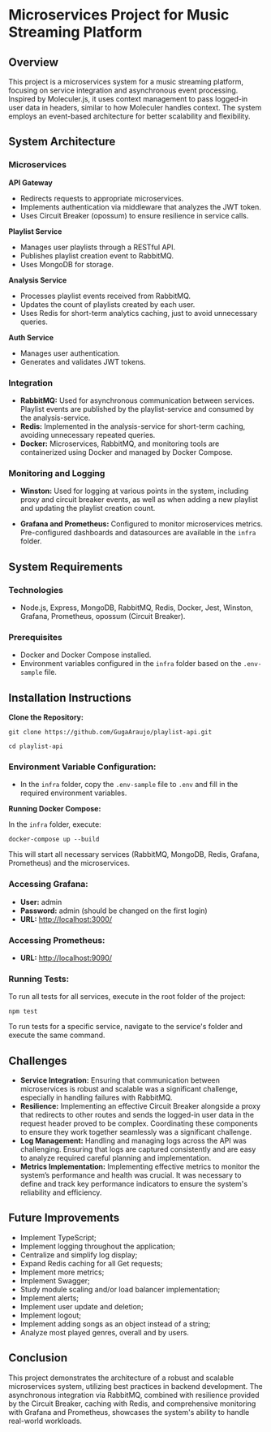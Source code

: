 # Microservices Project for Music Streaming Platform

## Overview
This project is a microservices system for a music streaming platform, focusing on service integration and asynchronous event processing. Inspired by Moleculer.js, it uses context management to pass logged-in user data in headers, similar to how Moleculer handles context. The system employs an event-based architecture for better scalability and flexibility.

## System Architecture
### Microservices

**API Gateway**

- Redirects requests to appropriate microservices.
- Implements authentication via middleware that analyzes the JWT token.
- Uses Circuit Breaker (opossum) to ensure resilience in service calls.

**Playlist Service**

- Manages user playlists through a RESTful API.
- Publishes playlist creation event to RabbitMQ.
- Uses MongoDB for storage.

**Analysis Service**

- Processes playlist events received from RabbitMQ.
- Updates the count of playlists created by each user.
- Uses Redis for short-term analytics caching, just to avoid unnecessary queries.

**Auth Service**

- Manages user authentication.
- Generates and validates JWT tokens.

### Integration

- **RabbitMQ:** Used for asynchronous communication between services. Playlist events are published by the playlist-service and consumed by the analysis-service.
- **Redis:** Implemented in the analysis-service for short-term caching, avoiding unnecessary repeated queries.
- **Docker:** Microservices, RabbitMQ, and monitoring tools are containerized using Docker and managed by Docker Compose.

### Monitoring and Logging

- **Winston:** Used for logging at various points in the system, including proxy and circuit breaker events, as well as when adding a new playlist and updating the playlist creation count.

- **Grafana and Prometheus:** Configured to monitor microservices metrics. Pre-configured dashboards and datasources are available in the `infra` folder.

## System Requirements
### Technologies

- Node.js, Express, MongoDB, RabbitMQ, Redis, Docker, Jest, Winston, Grafana, Prometheus, opossum (Circuit Breaker).

### Prerequisites

- Docker and Docker Compose installed.
- Environment variables configured in the `infra` folder based on the `.env-sample` file.

## Installation Instructions

**Clone the Repository:**

```git clone https://github.com/GugaAraujo/playlist-api.git```

```cd playlist-api```

### Environment Variable Configuration:

- In the `infra` folder, copy the `.env-sample` file to `.env` and fill in the required environment variables.

**Running Docker Compose:**

In the `infra` folder, execute:

```docker-compose up --build```

This will start all necessary services (RabbitMQ, MongoDB, Redis, Grafana, Prometheus) and the microservices.

### Accessing Grafana:

- **User:** admin
- **Password:** admin (should be changed on the first login)
- **URL:** [http://localhost:3000/](http://localhost:3000/)

### Accessing Prometheus:

- **URL:** [http://localhost:9090/](http://localhost:9090/)

### Running Tests:

To run all tests for all services, execute in the root folder of the project:

```npm test```

To run tests for a specific service, navigate to the service's folder and execute the same command.

## Challenges

- **Service Integration:** Ensuring that communication between microservices is robust and scalable was a significant challenge, especially in handling failures with RabbitMQ.
- **Resilience:** Implementing an effective Circuit Breaker alongside a proxy that redirects to other routes and sends the logged-in user data in the request header proved to be complex. Coordinating these components to ensure they work together seamlessly was a significant challenge.
- **Log Management:** Handling and managing logs across the API was challenging. Ensuring that logs are captured consistently and are easy to analyze required careful planning and implementation.
- **Metrics Implementation:** Implementing effective metrics to monitor the system’s performance and health was crucial. It was necessary to define and track key performance indicators to ensure the system's reliability and efficiency.

## Future Improvements

- Implement TypeScript;
- Implement logging throughout the application;
- Centralize and simplify log display;
- Expand Redis caching for all Get requests;
- Implement more metrics;
- Implement Swagger;
- Study module scaling and/or load balancer implementation;
- Implement alerts;
- Implement user update and deletion;
- Implement logout;
- Implement adding songs as an object instead of a string;
- Analyze most played genres, overall and by users.

## Conclusion

This project demonstrates the architecture of a robust and scalable microservices system, utilizing best practices in backend development. The asynchronous integration via RabbitMQ, combined with resilience provided by the Circuit Breaker, caching with Redis, and comprehensive monitoring with Grafana and Prometheus, showcases the system's ability to handle real-world workloads.

